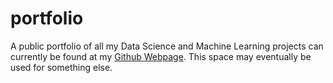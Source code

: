 # portfolio
A public portfolio of all my Data Science and Machine Learning projects can currently be found at my [Github Webpage](https://dorukkilitcioglu.github.io/projects/). This space may eventually be used for something else.
